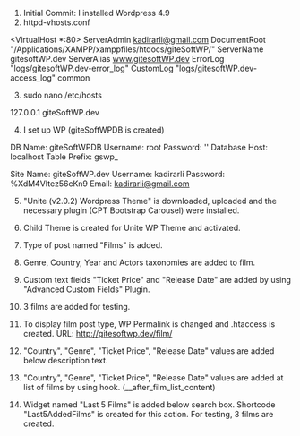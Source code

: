 1. Initial Commit: I installed Wordpress 4.9
2. httpd-vhosts.conf

<VirtualHost *:80>
    ServerAdmin kadirarli@gmail.com
    DocumentRoot "/Applications/XAMPP/xamppfiles/htdocs/giteSoftWP/"
    ServerName gitesoftWP.dev
    ServerAlias www.gitesoftWP.dev
    ErrorLog "logs/gitesoftWP.dev-error_log"
    CustomLog "logs/gitesoftWP.dev-access_log" common
</VirtualHost>

3. sudo nano /etc/hosts

127.0.0.1       giteSoftWP.dev

4. I set up WP (giteSoftWPDB is created)

DB Name: giteSoftWPDB
Username: root
Password: ''
Database Host: localhost
Table Prefix: gswp_

Site Name: giteSoftWP.dev
Username: kadirarli
Password: %XdM4VItez56cKn9
Email: kadirarli@gmail.com

5. "Unite (v2.0.2) Wordpress Theme" is downloaded, uploaded and the necessary plugin (CPT Bootstrap Carousel) were installed.

6. Child Theme is created for Unite WP Theme and activated.

7. Type of post named "Films" is added.

8. Genre, Country, Year and Actors taxonomies are added to film.

9. Custom text fields "Ticket Price" and "Release Date" are added by using "Advanced Custom Fields" Plugin.

10. 3 films are added for testing. 

11. To display film post type, WP Permalink is changed and .htaccess is created. URL: http://gitesoftwp.dev/film/

12. "Country", "Genre", "Ticket Price", "Release Date" values are added below description text.

13. "Country", "Genre", "Ticket Price", "Release Date" values are added at list of films by using hook. (__after_film_list_content)

14. Widget named "Last 5 Films" is added below search box. Shortcode "Last5AddedFilms" is created for this action. For testing, 3 films are created.


